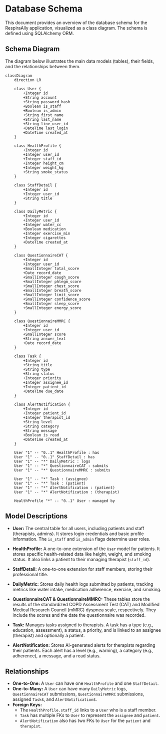 
# Database Schema

This document provides an overview of the database schema for the RespiraAlly application, visualized as a class diagram. The schema is defined using SQLAlchemy ORM.

## Schema Diagram

The diagram below illustrates the main data models (tables), their fields, and the relationships between them.

```mermaid
classDiagram
    direction LR

    class User {
        +Integer id
        +String account
        +String password_hash
        +Boolean is_staff
        +Boolean is_admin
        +String first_name
        +String last_name
        +String line_user_id
        +DateTime last_login
        +DateTime created_at
    }

    class HealthProfile {
        +Integer id
        +Integer user_id
        +Integer staff_id
        +Integer height_cm
        +Integer weight_kg
        +String smoke_status
    }

    class StaffDetail {
        +Integer id
        +Integer user_id
        +String title
    }

    class DailyMetric {
        +Integer id
        +Integer user_id
        +Integer water_cc
        +Boolean medication
        +Integer exercise_min
        +Integer cigarettes
        +DateTime created_at
    }

    class QuestionnaireCAT {
        +Integer id
        +Integer user_id
        +SmallInteger total_score
        +Date record_date
        +SmallInteger cough_score
        +SmallInteger phlegm_score
        +SmallInteger chest_score
        +SmallInteger breath_score
        +SmallInteger limit_score
        +SmallInteger confidence_score
        +SmallInteger sleep_score
        +SmallInteger energy_score
    }

    class QuestionnaireMMRC {
        +Integer id
        +Integer user_id
        +SmallInteger score
        +String answer_text
        +Date record_date
    }
    
    class Task {
        +Integer id
        +String title
        +String type
        +String status
        +Integer priority
        +Integer assignee_id
        +Integer patient_id
        +DateTime due_date
    }

    class AlertNotification {
        +Integer id
        +Integer patient_id
        +Integer therapist_id
        +String level
        +String category
        +String message
        +Boolean is_read
        +DateTime created_at
    }

    User "1" -- "0..1" HealthProfile : has
    User "1" -- "0..1" StaffDetail : has
    User "1" -- "*" DailyMetric : logs
    User "1" -- "*" QuestionnaireCAT : submits
    User "1" -- "*" QuestionnaireMMRC : submits
    
    User "1" -- "*" Task : (assignee)
    User "1" -- "*" Task : (patient)
    User "1" -- "*" AlertNotification : (patient)
    User "1" -- "*" AlertNotification : (therapist)
    
    HealthProfile "*" -- "0..1" User : managed by

```

## Model Descriptions

- **User:** The central table for all users, including patients and staff (therapists, admins). It stores login credentials and basic profile information. The `is_staff` and `is_admin` flags determine user roles.

- **HealthProfile:** A one-to-one extension of the `User` model for patients. It stores specific health-related data like height, weight, and smoking status. It also links a patient to their managing therapist (`staff_id`).

- **StaffDetail:** A one-to-one extension for staff members, storing their professional title.

- **DailyMetric:** Stores daily health logs submitted by patients, tracking metrics like water intake, medication adherence, exercise, and smoking.

- **QuestionnaireCAT & QuestionnaireMMRC:** These tables store the results of the standardized COPD Assessment Test (CAT) and Modified Medical Research Council (mMRC) dyspnea scale, respectively. They include the scores and the date the questionnaire was recorded.

- **Task:** Manages tasks assigned to therapists. A task has a type (e.g., education, assessment), a status, a priority, and is linked to an assignee (therapist) and optionally a patient.

- **AlertNotification:** Stores AI-generated alerts for therapists regarding their patients. Each alert has a level (e.g., warning), a category (e.g., adherence), a message, and a read status.

## Relationships

- **One-to-One:** A `User` can have one `HealthProfile` and one `StaffDetail`.
- **One-to-Many:** A `User` can have many `DailyMetric` logs, `QuestionnaireCAT` submissions, `QuestionnaireMMRC` submissions, assigned `Task`s, and `AlertNotification`s.
- **Foreign Keys:** 
    - The `HealthProfile.staff_id` links to a `User` who is a staff member.
    - `Task` has multiple FKs to `User` to represent the `assignee` and `patient`.
    - `AlertNotification` also has two FKs to `User` for the `patient` and `therapist`.
